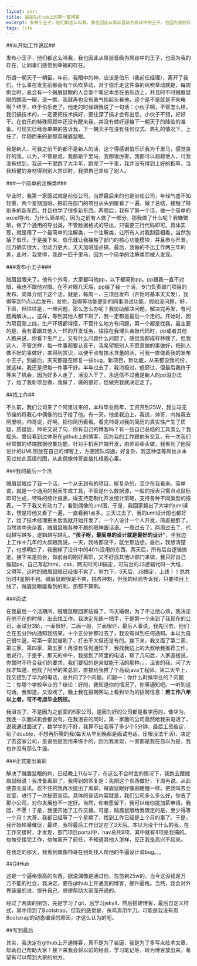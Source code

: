 ```yaml
---
layout: post
title: 我在Github上的第一篇博客
excerpt: 发布小王子，他们都这么叫我，我也因此从屌丝晋级为屌丝中的王子，也因为我的存在，让同事们感觉到幸福的存在。但，前几天，我走了，我去找工作了，我最后换工作了。换工作期间，我发现，逼格是个很重要的东西，至少在我们IT界。于是我决定了，在github上开通博客，并写一写逼格很高的博客。当然逼格是一方面，主要是为了记录一些技术、生活、课余生活方面的东西，好以后回顾，也希望可以帮助到大家。
tags: life
---
```


##从开始工作说起##

发布小王子，他们都这么叫我，我也因此从屌丝晋级为屌丝中的王子，也因为我的存在，让同事们感觉到幸福的存在。

所谓一朝天子一朝臣，年前，我眼中的神，应该是伯乐（我前任经理），离开了我们。什么事在发生前都会有个风吹草动，对于伯乐走这件事的风吹草动就是，每周例会时，总会有一个贼眉鼠眼的人会拿个笔记本坐在伯乐边上，并且时不时贼眉鼠眼的瞧我一眼，这一瞧，我就再也没有勇气抬起头看他，这个是不是就是不来电啊？终于，终于伯乐走了，他走的时候跟我说了一句话：小伙子啊，不管怎么样，我们搞技术的，一定要把技术搞好，要往深了搞才会有出息，小伙子不错，好好干。在伯乐的特殊照顾中还没有醒来我，并没有做好迎接下一朝天子的降临的准备。可现实已经赤果果的告诉我，下一朝天子在没有任何仪式、典礼的情况下，上任了，伴随而来的是那双贼眉鼠眼。

我是新人，可我之前干的都不是新人的活，这个得感谢伯乐识我为千里马，感觉良好的我，以为，不管是谁，我都是千里马，我都很厉害，我都可以超越他人，可我没有想到，我这一千里跑了大半年，跑完了一千里，我并没有得到上好的稻草。当我矫健的身材得到别人赏识时，我把自己卖给了别人。

###一个简单的注解类###

毕业时，我第一家面试就是前任公司，当然最后来的也是前任公司，年轻气盛不知轻重，两个星期加班，把前任部门的项目从头到尾看了一遍，做了总结，接触了特别多的新东西，并且也学了很多新东西。两周后，我有了第一个活，做一个简单的excel导出，为什么简单呢，因为之前有人做了一部分。那我做了什么呢？我嫌繁琐，做了个通用的导出类，不管数据格式的导出，只需要三行代码即可。具体实现，就是用了一个最简单的注解类，一个注解类，让所有人对我刮目相看，当然包括了伯乐。于是接下来，伯乐就让我接触了部门的核心功能模块，并且参与开发，压力确实很大，但动力更大，天天加班加点搞，最后，我做的不比工作两三年的差，此时，我觉得，我是一匹千里马，因为一个简单的注解类而被人发现。

###发布小王子###

贼眉鼠眼来了，他有个外号，大家都叫他pp，以下都简称pp。pp跟我一直不对眼，我也不跟他对眼。在不对眼几天后，pp给了我一个活，专门负责部门项目的发布。简单介绍下这个活，就是，每周一、三项目发布（开始时基本天天发），我得等到11点以后发布，发完，我得等功能更新的同事测试功能，假如没问题，好，下班，但往往是，一堆问题，那么怎么办呢？我协助解决问题，解决完再发，有问题再解决。。。这样，等到其他人都下班了，我一定都是最后一个走的。开始时，因为项目刚上线，生产环境都得搭，不管什么地方有问题，第一个都是找我，最主要的是，我有着跟其他人一样的开发任务，往往在我埋头苦敲代码时，pp或者其他人跑来说，你看下生产上，又有什么问题什么问题了。感觉我都成祥林嫂了，但我这人，不管怎样，每一件事都要认真干，我希望把别人不愿意做的事做好，把别人做不好的事做好，来得到赏识，以便干点有技术含量的活，可我一直做着我的发布小王子，到最后，天天都是在修复一些bug，新项目，新功能，从来都没我的份，就这样，我还是把每一件事干好。半年过去了，我消极过，低靡过，但最后我终于等来了机会，因为好多人走了，活没人干了，永远信不过我是新人的pp没办法了，给了我新项目做，我做了，做的很好，但做完我就决定走了。

##找工作##

不久前，我们公司来了个阿里过来的，本科毕业两年，工资开到25W，我立马无节操的将我心中偶像的位子给了他。有一天，他坐我边上，我说，帅哥，内推我去阿里呗。帅哥说，好啊，把你简历看看。看完帅哥对我的简历的真实性产生了质疑，质疑后，帅哥又说了句，你有自己的博客吗？有一些自己总结的工具类么？我摇头。曾经看到过帅哥在github上的博客，因为我的工作跟他有交互，有一次我们经常做的终端数据收集功能，针对手机客户端开发，由帅哥牵头做，我看到了他将设计的UML图放在自己的博客上，方便团队沟通，好复杂，我这种低等屌丝从未见过如此高级的图，从此偶像帅哥直接扎根我心里。

###我的最后一个活

贼眉鼠眼给了我一个活，一个从无到有的项目，挺复杂的，至少在我看来。简单说，就是一个通用的报表生成工具，不管是什么数据源，一般的报表只需点点鼠标即可生成，特殊的统计报表，得支持定制化开发统计策略，支持各种不同类型的报表。一下子我又有动力了，看到偶像的uml图，于是，我回家翻出了大学的uml课本，愣是将他又看了一遍，一直看到1点多。三天过去了，我的uml设计图也都好了，给了技术经理把关后我就开始开发了，一个人设计一个人开发，简直是醉了。当然其中夹杂着，贼眉鼠眼各种不屑的眼神跟话语。一周过去了，两周过去了，代码越写越多，逻辑越写越乱。**“孩子呀，最简单的设计就是最好的设计”**，坐我边上工作十几年的大叔跟我说。一天，我啥都没干，就坐那边想。最后，我想清楚了，也想明白了，我删掉了设计中的40%没用的东西，两天后，所有后台逻辑搞定。接下来是前台，做前台的刚好离职，又不好找其他UI部门来做，我只好自己操起ps，自己写起html、css，两天时间UI搞定，可前台的JS逻辑代码一大堆，又得写，这时的贼眉鼠眼已经很不爽了，努力下，3天后，JS搞定，上线！！总共历时4星期不到。贼眉鼠眼很是不爽，挑各种刺，但我的经验告诉我，只要项目上线了，贼眉鼠眼能看到的刺，那都不算刺。

###面试

在我最后一个活期间，贼眉鼠眼回家结婚了，15天婚假，为了不让他心烦，我决定在他不在的时候，出去找工作。我决定先练一把手，于是第一个来到了我现在的公司，面试分3轮，一面很好，二面一般，三面很烂，最后人事说，我先回去，他们会在五分钟内通知我结果。十个五分钟都过去了，我没有得到任何通知。本以为自己很牛逼，可第一家就被刷了，打击不大但还是有的。接下来，我又面了第二家、第三家、第四家、第五家！再没有任何通知下，我找我边上的大叔给我推荐工作，他说行。于是乎，那天的中午，我接到了阿里的电话，聊了几句后，人家直接说，你暂时不符合我们的要求，我们要招的是来就能干活的那种。。。沮丧的我，问了大叔才知道，他找了阿里的某总监，直接给我推了个高级java工程师。第二天早上，我又接到了华为的电话，总共问了2个问题。问题一：你什么时候毕业的？问题二：你哪个学校毕业的？结论：好的，我知道你的情况了，你等通知吧。一听到这句话，我知道，又没戏了。晚上我在招聘网站上看到华为的招聘信息：**若工作八年以上者，可不考虑毕业院校。**

我沮丧了，不是因为之前面的5家公司，是因为好的公司都是看学历的，像华为，我连一次面试机会都没有。在我沮丧的同时，第一家面的公司竟然给我来电话了，说我通过面试了，数学学的不好，我算不出我等了多少个5分钟。最后工资敲定，给了double，不想再折腾的我(每天从早到晚都是面试电话，压根没法干活)，决定了去这家公司，虽说他是我用来练手的，因为我发现，一直都是我在自以为是，我也许没有那么牛逼。

###正式提出离职

解决了贼眉鼠眼的刺，已经晚上11点半了，在这么不合时宜的情况下，我跑去跟贼眉鼠眼说：我准备离职了。我得到的答复是：先把这个东西做好，下周再说。从此便杳无音讯。忍不住的我再次提出了离职，贼眉鼠眼好像刚睡醒一样，把我叫去会议室，进行了一次秘密谈话。具体的谈话内容就是，我们公司多么多么好，你去了那小公司，对你发展也不一定好。当然，你若愿留下，我可以给你提加薪申请。我回，不愿！于是，我便开始了工作交接。可是，贼眉鼠眼给我限定的是，至少得等一个月！大哥，我都已经等了一个星期了，找到工作已经是上个月的事了。于是，我开始轮番催促，最终，我将最后工作日定在了3天后。本以为没干什么的我，在工作交接时，才发现，部门项目portal中，nav总共9项，其中就有4项是我搞的。匆匆交接完工作，匆匆离开了前任，不知道其他人怎样，反正我是高兴不起来。

在我走的那天，我看到偶像帅哥在到处找人帮他的牛逼设计调bug。。。

##GitHub

这是一个逼格很高的东西，据说偶像是通过他，忽悠到25w的。当今这没钱是万万不能的社会，我决定，要在github上开通我的博客，提升逼格。当然，我会对外界装逼的说，提升自己，顺便帮助大家而开通的。

经过了两周的捯饬，先是学习了git，后学习jekyll，然后搭建博客，最后自定义样式，其中用到了Bootstrap，但我的感觉是，杀鸡焉用牛刀。可能是我没有用Bootstrap的动态编译的原因，才这么认为的吧。

##写到最后

其实，我决定在github上开通博客，真不是为了装逼，我是为了多写点技术文章，帮助自己帮助大家！接下来我会将以前的经验，学习笔记等，转为博客放出来，希望有可以帮到大家的地方。